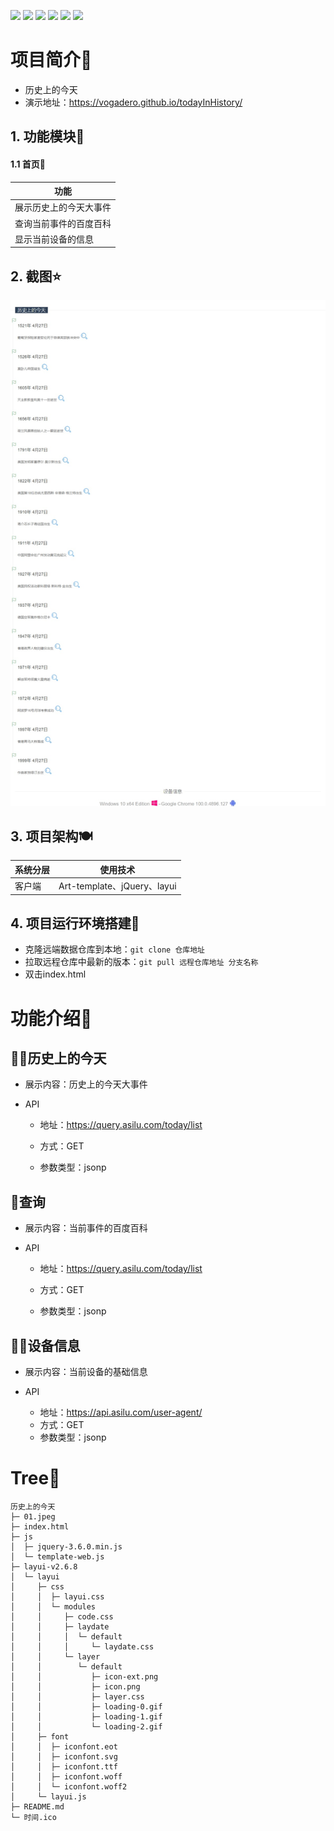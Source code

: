 [![](https://img.shields.io/badge/todayInHistory-@Vogadero-success.svg?style=plastic)](https://github.com/Vogadero/todayInHistory)
![](https://img.shields.io/badge/language-Jquery-yellow.svg?style=plastic)
![](https://img.shields.io/badge/language-JavaScript-orange.svg?style=plastic)
![](https://img.shields.io/badge/language-Html-9cf.svg?style=plastic)
![](https://img.shields.io/badge/language-Css-blueviolet.svg?style=plastic)
![](https://img.shields.io/npm/l/express?style=plastic)

# 项目简介🚩

- 历史上的今天
- 演示地址：https://vogadero.github.io/todayInHistory/

## 1. 功能模块🎨

#### 1.1 首页🛫

| 功能                   |
| ---------------------- |
| 展示历史上的今天大事件 |
| 查询当前事件的百度百科 |
| 显示当前设备的信息     |

## 2. 截图⭐

![](01.jpeg)

## 3. 项目架构🍽️

| 系统分层 | 使用技术                    |
| -------- | --------------------------- |
| 客户端   | Art-template、jQuery、layui |

## 4. 项目运行环境搭建🌈

- 克隆远端数据仓库到本地：`git clone 仓库地址`
- 拉取远程仓库中最新的版本：`git pull 远程仓库地址 分支名称`
- 双击index.html

# 功能介绍🦷

## 🕵️‍♀️历史上的今天

- 展示内容：历史上的今天大事件

- API

  - 地址：https://query.asilu.com/today/list

  - 方式：GET

  - 参数类型：jsonp

    


## :card_index:**查询**

- 展示内容：当前事件的百度百科

- API

  - 地址：https://query.asilu.com/today/list

  - 方式：GET

  - 参数类型：jsonp

    


## :woman_technologist:**设备信息**

- 展示内容：当前设备的基础信息

- API

  - 地址：https://api.asilu.com/user-agent/
  - 方式：GET
  - 参数类型：jsonp

  

# Tree🌵    

```
历史上的今天
├─ 01.jpeg
├─ index.html
├─ js
│  ├─ jquery-3.6.0.min.js
│  └─ template-web.js
├─ layui-v2.6.8
│  └─ layui
│     ├─ css
│     │  ├─ layui.css
│     │  └─ modules
│     │     ├─ code.css
│     │     ├─ laydate
│     │     │  └─ default
│     │     │     └─ laydate.css
│     │     └─ layer
│     │        └─ default
│     │           ├─ icon-ext.png
│     │           ├─ icon.png
│     │           ├─ layer.css
│     │           ├─ loading-0.gif
│     │           ├─ loading-1.gif
│     │           └─ loading-2.gif
│     ├─ font
│     │  ├─ iconfont.eot
│     │  ├─ iconfont.svg
│     │  ├─ iconfont.ttf
│     │  ├─ iconfont.woff
│     │  └─ iconfont.woff2
│     └─ layui.js
├─ README.md
└─ 时间.ico
```